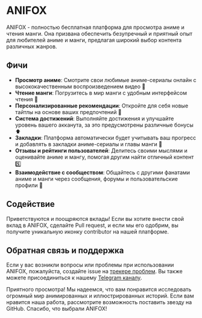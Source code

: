 # ANIFOX

ANIFOX - полностью бесплатная платформа для просмотра аниме и чтения манги. Она призвана обеспечить безупречный и приятный опыт для любителей аниме и манги, предлагая широкий выбор контента различных жанров.

## Фичи

- **Просмотр аниме**: Смотрите свои любимые аниме-сериалы онлайн с высококачественным воспроизведением видео 👀
- **Чтение манги**: Погрузитесь в мир манги с удобным интерфейсом чтения 📖
- **Персонализированные рекомендации**: Откройте для себя новые тайтлы на основе ваших предпочтений 🙌
- **Система достижений**: Выполняйте достижения и улучшайте уровень вашего акканута, за это предусмотрены различные бонусы ⬆️
- **Закладки**: Платформа автоматически будет учитывать ваш прогресс и добавлять в закладки аниме-сериалы и главы манги 📃
- **Отзывы и рейтинги пользователей**: Делитесь своими мыслями и оценивайте аниме и мангу, помогая другим найти отличный контент 5️⃣
- **Взаимодействие с сообществом**: Общайтесь с другими фанатами аниме и манги через сообщения, форумы и пользовательские профили 💌

## Содействие

Приветствуются и поощряются вклады! Если вы хотите внести свой вклад в ANIFOX, сделайте Pull request, и если мы его одобрим, вы получите уникальную иконку contributor на нашей платформе.

## Обратная связь и поддержка

Если у вас возникли вопросы или проблемы при использовании ANIFOX, пожалуйста, создайте issue на [трекере проблем](https://github.com/ANIFOX-CLUB/.github/issues). Вы также можете присоединиться к нашему [Telegram каналу](https://t.me/anifoxclub).

Приятного просмотра! Мы надеемся, что вам понравится исследовать огромный мир анимированных и иллюстрированных историй. Если вам нравится наша работа, рассмотрите возможность поставить звезду на GitHub. Спасибо, что выбрали ANIFOX!
